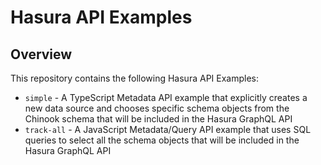 # Hasura API Examples
## Overview
This repository contains the following Hasura API Examples:
- `simple` - A TypeScript Metadata API example that explicitly creates a new data source and chooses specific schema objects from the Chinook schema that will be included in the Hasura GraphQL API
- `track-all` - A JavaScript Metadata/Query API example that uses SQL queries to select all the schema objects that will be included in the Hasura GraphQL API
